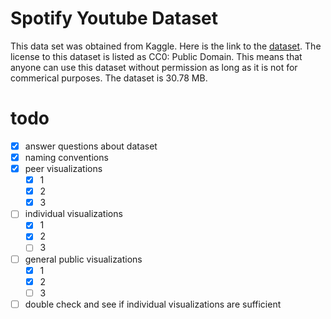 # Spotify Youtube Dataset  

This data set was obtained from Kaggle. Here is the link to the [dataset](https://www.kaggle.com/datasets/salvatorerastelli/spotify-and-youtube). The license to this dataset is listed as CC0: Public Domain. This means that anyone can use this dataset without permission as long as it is not for commerical purposes. The dataset is 30.78 MB.

# todo 
- [X] answer questions about dataset
- [X] naming conventions
- [X] peer visualizations
  - [X] 1
  - [X] 2
  - [X] 3
- [ ] individual visualizations
  - [X] 1
  - [X] 2
  - [ ] 3
- [ ] general public visualizations
  - [X] 1
  - [X] 2
  - [ ] 3
- [ ] double check and see if individual visualizations are sufficient 